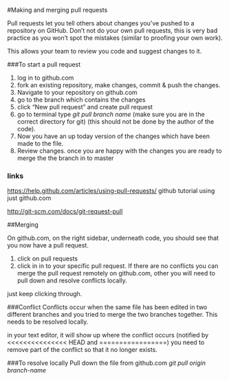 
#Making and merging pull requests



Pull requests let you tell others about changes you've pushed to a repository on GitHub.
Don’t not do your own pull requests, this is very bad practice as you won’t spot the mistakes (similar to proofing your own work).


This allows your team to review you code and suggest changes to it.


###To start a pull request 
1. log in to github.com
2. fork an existing repository, make changes, commit & push the changes.
3. Navigate to your repository on github.com
4. go to the branch which contains the changes 
5. click “New pull request”  and create pull request
6. go to terminal type 
 *git pull branch name* 
(make sure you are in the correct directory for git)
(this should not be done by the author of the code).
7. Now you have an up today version of the changes which have been made to the file.
8. Review changes. once you are happy with the changes you are ready to merge the the branch in to master


### links
https://help.github.com/articles/using-pull-requests/ github tutorial using just github.com

http://git-scm.com/docs/git-request-pull



##Merging


On github.com,  on the right sidebar, underneath code, you should see that you now have a pull request.

1. click on pull requests
2. click in in to your specific pull request.
If there are no conflicts you can merge the pull request remotely on github.com, other you will need to pull down and resolve conflicts locally.

just keep clicking through.


###Conflict
Conflicts occur when the same file has been edited in two different branches and you tried to merge the two branches together.
This needs to be resolved locally.

in your text editor, it will show up where the conflict occurs (notified by <<<<<<<<<<<<<<< HEAD and =================) you need to remove part of the conflict so that it no longer exists. 



###To resolve locally
Pull down the file from github.com
*git pull origin branch-name*


